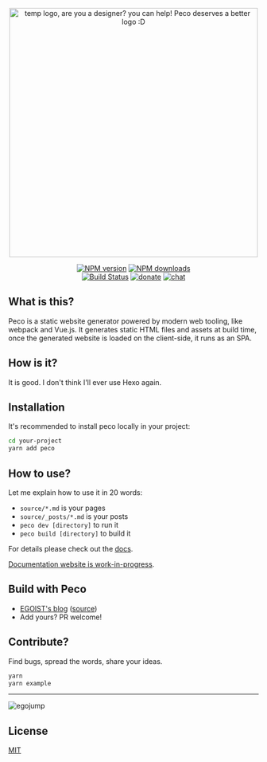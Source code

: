 <p align="center">
<img src="https://cdn.rawgit.com/egoist/fde30f7f3eae29d66b52736367f0267c/raw/95fe77f4401a2df004094d7ef8d1e3d93de98480/peco.svg" alt="temp logo, are you a designer? you can help! Peco deserves a better logo :D" width="500"></p>

<p align="center"><a href="https://npmjs.com/package/peco"><img src="https://img.shields.io/npm/v/peco.svg?style=for-the-badge" alt="NPM version"></a> <a href="https://npmjs.com/package/peco"><img src="https://img.shields.io/npm/dm/peco.svg?style=for-the-badge" alt="NPM downloads"></a> <br><a href="https://circleci.com/gh/egojump/peco"><img src="https://img.shields.io/circleci/project/egojump/peco/master.svg?style=for-the-badge" alt="Build Status"></a> <a href="./BACKERS.md"><img src="https://img.shields.io/badge/$-donate-ff69b4.svg?maxAge=2592000&amp;style=for-the-badge" alt="donate"></a> <a href="https://spectrum.chat/peco"><img src="https://img.shields.io/badge/chat-on%20spectrum-7b16ff.svg?style=for-the-badge" alt="chat"></a></p>


## What is this?

Peco is a static website generator powered by modern web tooling, like webpack and Vue.js. It generates static HTML files and assets at build time, once the generated website is loaded on the client-side, it runs as an SPA.

## How is it?

It is good. I don't think I'll ever use Hexo again.

## Installation

It's recommended to install peco locally in your project:

```bash
cd your-project
yarn add peco
```

## How to use?

Let me explain how to use it in 20 words:

- `source/*.md` is your pages
- `source/_posts/*.md` is your posts
- `peco dev [directory]` to run it
- `peco build [directory]` to build it

For details please check out the [docs](./docs).

[Documentation website is work-in-progress](https://github.com/egojump/peco/issues/23).

## Build with Peco

- [EGOIST's blog](https://egoist.moe) ([source](https://github.com/egoist/blog))
- Add yours? PR welcome!

## Contribute?

Find bugs, spread the words, share your ideas.

```bash
yarn
yarn example
```

---

<img src="https://cdn.rawgit.com/egoist/abf92e5f6adfa4cbb47651c1cdb3630d/raw/8c2b6488e353c2b6ca79cce4b15f0f43493aedb6/egojump.svg" alt="egojump">

## License

[MIT](https://github.com/egojump/peco/blob/master/LICENSE)
